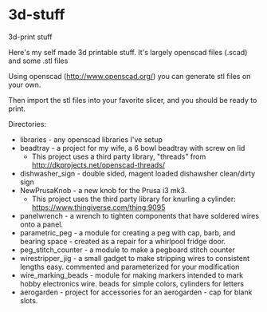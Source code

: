 # 3d-stuff
3d-print stuff

Here's my self made 3d printable stuff.
It's largely openscad files (.scad) and some .stl files

Using openscad (http://www.openscad.org/) you can generate stl files on your own.

Then import the stl files into your favorite slicer, and you should be ready to print.

Directories:
- libraries - any openscad libraries I've setup
- beadtray - a project for my wife, a 6 bowl beadtray with screw on lid
  - This project uses a third party library, "threads" from http://dkprojects.net/openscad-threads/ 
- dishwasher_sign - double sided, magent loaded dishawsher clean/dirty sign
- NewPrusaKnob - a new knob for the Prusa i3 mk3.  
  - This project uses the third party library for knurling a cylinder: https://www.thingiverse.com/thing:9095
- panelwrench - a wrench to tighten components that have soldered wires onto a panel.  
- parametric\_peg - a module for creating a peg with cap, barb, and bearing space - created as a repair for a whirlpool fridge door.
- peg_stitch_counter - a module to make a pegboard stitch counter
- wirestripper\_jig - a small gadget to make stripping wires to consistent lengths easy.  commented and parameterized for your modification
- wire\_marking\_beads - module for making markers intended to mark hobby electronics wire.  beads for simple colors, cylinders for letters
- aerogarden - project for accessories for an aerogarden - cap for blank slots.
